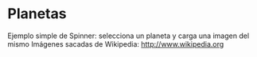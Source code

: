 # Planetas
Ejemplo simple de Spinner: selecciona un planeta y carga una imagen del mismo
Imágenes sacadas de Wikipedia: http://www.wikipedia.org
